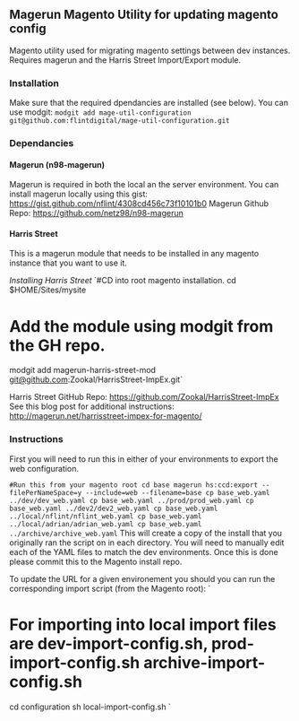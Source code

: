 ## Magerun Magento Utility for updating magento config
Magento utility used for migrating magento settings between dev instances. Requires magerun and the Harris Street Import/Export module. 

### Installation
Make sure that the required dpendancies are installed (see below). 
You can use modgit:
`modgit add mage-util-configuration git@github.com:flintdigital/mage-util-configuration.git`

### Dependancies

#### Magerun (n98-magerun)
Magerun is required in both the local an the server environment. 
You can install magerun locally using this gist: https://gist.github.com/nflint/4308cd456c73f10101b0
Magerun Github Repo: https://github.com/netz98/n98-magerun

#### Harris Street 
This is a magerun module that needs to be installed in any magento instance that you want to use it. 

*Installing Harris Street*
`#CD into root magento installation. 
cd $HOME/Sites/mysite
# Add the module using modgit from the GH repo. 
modgit add magerun-harris-street-mod git@github.com:Zookal/HarrisStreet-ImpEx.git`

Harris Street GitHub Repo: https://github.com/Zookal/HarrisStreet-ImpEx
See this blog post for additional instructions: http://magerun.net/harrisstreet-impex-for-magento/

### Instructions
First you will need to run this in either of your environments to export the web configuration.  

`
#Run this from your magento root
cd base
magerun hs:ccd:export --filePerNameSpace=y --include=web --filename=base
cp base_web.yaml ../dev/dev_web.yaml
cp base_web.yaml ../prod/prod_web.yaml
cp base_web.yaml ../dev2/dev2_web.yaml
cp base_web.yaml ../local/nflint/nflint_web.yaml
cp base_web.yaml ../local/adrian/adrian_web.yaml
cp base_web.yaml ../archive/archive_web.yaml
`
This will create a copy of the install that you originally ran the script on in each directory. You will need to manually edit each of the YAML files to match the dev environments. Once this is done please commit this to the Magento install repo. 

To update the URL for a given environement you should you can run the corresponding import script (from the Magento root):
`
# For importing into local import files are dev-import-config.sh, prod-import-config.sh archive-import-config.sh
cd configuration
sh local-import-config.sh
`
